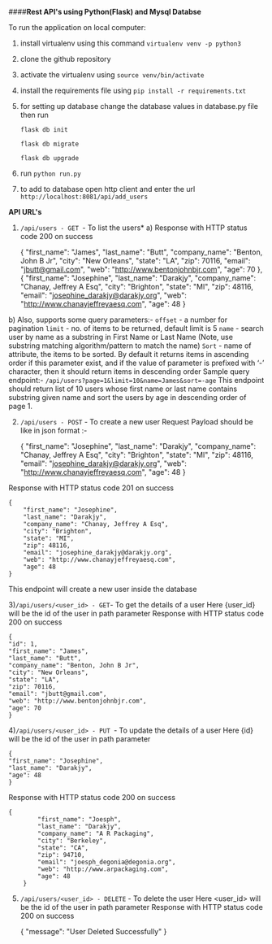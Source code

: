 ####**Rest API's using Python(Flask) and  Mysql Databse**


To run the application on local computer:
1) install virtualenv using this command
    `virtualenv venv -p python3`
2) clone the github repository 
3) activate the virtualenv using 
    `source venv/bin/activate`

4) install the requirements file using
    `pip install -r requirements.txt`

5) for setting up database change the database values in database.py file then run

    `flask db init`

    `flask db migrate`

    `flask db upgrade`

6) run `python run.py`
7) to add to database open http client and enter the url
    `http://localhost:8081/api/add_users`



****API URL's****
1) `/api/users - GET `- To list the users* 
    a) Response with HTTP status code 200 on success



    {
        "first_name": "James",
        "last_name": "Butt",
        "company_name": "Benton, John B Jr",
        "city": "New Orleans",
        "state": "LA",
        "zip": 70116,
        "email": "jbutt@gmail.com",
        "web": "http://www.bentonjohnbjr.com",
        "age": 70
    },
    {
        "first_name": "Josephine",
        "last_name": "Darakjy",
        "company_name": "Chanay, Jeffrey A Esq",
        "city": "Brighton",
        "state": "MI",
        "zip": 48116,
        "email": "josephine_darakjy@darakjy.org",
        "web": "http://www.chanayjeffreyaesq.com",
        "age": 48
    }

b) Also, supports some query parameters:-
    `offset` - a number for pagination
    `limit` - no. of items to be returned, default limit is 5
    `name` - search user by name as a substring in First Name or Last Name (Note, use substring matching algorithm/pattern to match the name)
    `Sort` - name of attribute, the items to be sorted. By default it returns items in ascending order if  this parameter exist, and if the value of parameter is prefixed with ‘-’ character, then it should return items in descending order
    Sample query endpoint:- `/api/users?page=1&limit=10&name=James&sort=-age`
    This endpoint should return list of 10 users whose first name or last name contains substring given name and sort the users by age in descending order of page 1.


2) `/api/users - POST` - To create a new user
    Request Payload should be like in json format :-


    {
        "first_name": "Josephine",
        "last_name": "Darakjy",
        "company_name": "Chanay, Jeffrey A Esq",
        "city": "Brighton",
        "state": "MI",
        "zip": 48116,
        "email": "josephine_darakjy@darakjy.org",
        "web": "http://www.chanayjeffreyaesq.com",
        "age": 48
    }

 Response with HTTP status code 201 on success
 
    {
        "first_name": "Josephine",
        "last_name": "Darakjy",
        "company_name": "Chanay, Jeffrey A Esq",
        "city": "Brighton",
        "state": "MI",
        "zip": 48116,
        "email": "josephine_darakjy@darakjy.org",
        "web": "http://www.chanayjeffreyaesq.com",
        "age": 48
    }
    
 This endpoint will create a new user inside the database

3)`/api/users/<user_id> - GET`- To get the details of a user
    Here {user_id} will be the id of the user in path parameter 
    Response with HTTP status code 200 on success
	
    {
    "id": 1,
    "first_name": "James",
    "last_name": "Butt",
    "company_name": "Benton, John B Jr",
    "city": "New Orleans",
    "state": "LA",
    "zip": 70116,
    "email": "jbutt@gmail.com",
    "web": "http://www.bentonjohnbjr.com",
    "age": 70
    }


4)`/api/users/<user_id> - PUT `- To update the details of a user
Here {id} will be the id of the user in path parameter 

    {
    "first_name": "Josephine",
    "last_name": "Darakjy",
    "age": 48
    }

Response with HTTP status code 200 on success
	
	
	{
            "first_name": "Joesph",
            "last_name": "Darakjy",
            "company_name": "A R Packaging",
            "city": "Berkeley",
            "state": "CA",
            "zip": 94710,
            "email": "joesph_degonia@degonia.org",
            "web": "http://www.arpackaging.com",
            "age": 48
        }


5) `/api/users/<user_id> - DELETE` - To delete the user
    Here <user_id> will be the id of the user in path parameter 
    Response with HTTP status code 200 on success
    
    
    {
    "message": "User Deleted Successfully"
    }
	


